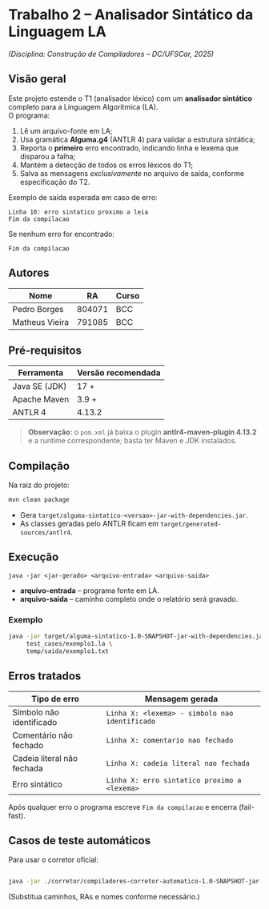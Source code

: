 # Trabalho 2 – Analisador **Sintático** da Linguagem LA  
*(Disciplina: Construção de Compiladores – DC/UFSCar, 2025)*

## Visão geral

Este projeto estende o T1 (analisador léxico) com um **analisador sintático** completo para a Linguagem Algorítmica (LA).  
O programa:

1. Lê um arquivo-fonte em LA;  
2. Usa gramática **Alguma.g4** (ANTLR 4) para validar a estrutura sintática;  
3. Reporta o **primeiro** erro encontrado, indicando linha e lexema que disparou a falha;  
4. Mantém a detecção de todos os erros léxicos do T1;  
5. Salva as mensagens *exclusivamente* no arquivo de saída, conforme especificação do T2. 

Exemplo de saída esperada em caso de erro:

```
Linha 10: erro sintatico proximo a leia
Fim da compilacao
```

Se nenhum erro for encontrado:

```
Fim da compilacao
```

## Autores

| Nome | RA | Curso |
|------|----|-------|
| Pedro Borges | 804071 | BCC |
| Matheus Vieira | 791085 | BCC |

## Pré-requisitos

| Ferramenta | Versão recomendada |
|------------|-------------------|
| Java SE (JDK) | 17 + |
| Apache Maven | 3.9 + |
| ANTLR 4 | 4.13.2 |

> **Observação:** o `pom.xml` já baixa o plugin **antlr4-maven-plugin 4.13.2** e a runtime correspondente; basta ter Maven e JDK instalados.  

## Compilação

Na raiz do projeto:

```bash
mvn clean package
```

* Gera `target/alguma-sintatico-<versao>-jar-with-dependencies.jar`.  
* As classes geradas pelo ANTLR ficam em `target/generated-sources/antlr4`.

## Execução

```
java -jar <jar-gerado> <arquivo-entrada> <arquivo-saida>
```

* **arquivo-entrada** – programa fonte em LA.  
* **arquivo-saida**  – caminho completo onde o relatório será gravado.

### Exemplo

```bash
java -jar target/alguma-sintatico-1.0-SNAPSHOT-jar-with-dependencies.jar \
     test_cases/exemplo1.la \
     temp/saida/exemplo1.txt
```

## Erros tratados

Tipo de erro | Mensagem gerada
-------------|----------------
Símbolo não identificado | `Linha X: <lexema> - simbolo nao identificado`
Comentário não fechado | `Linha X: comentario nao fechado`
Cadeia literal não fechada | `Linha X: cadeia literal nao fechada`
Erro sintático | `Linha X: erro sintatico proximo a <lexema>`

Após qualquer erro o programa escreve `Fim da compilacao` e encerra (fail-fast).


## Casos de teste automáticos

Para usar o corretor oficial:

```bash

java -jar ./corretor/compiladores-corretor-automatico-1.0-SNAPSHOT-jar-with-dependencies.jar  "java -jar ./alguma-sintatico/target/alguma-sintatico-1.0-SNAPSHOT-jar-with-dependencies.jar" gcc ./temp/ ./casos-de-teste "804071, 791085" t2

```



(Substitua caminhos, RAs e nomes conforme necessário.)

